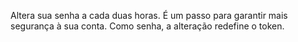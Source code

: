 Altera sua senha a cada duas horas. É um passo para garantir mais segurança à sua conta. Como senha, a alteração redefine o token.
